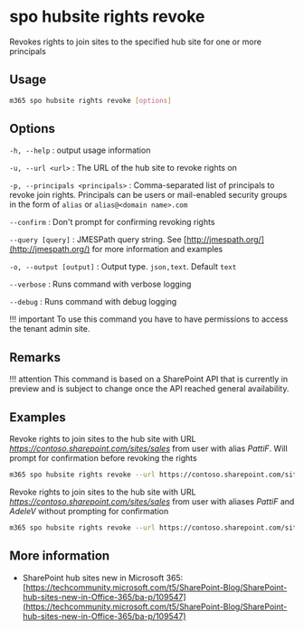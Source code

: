 # spo hubsite rights revoke

Revokes rights to join sites to the specified hub site for one or more principals

## Usage

```sh
m365 spo hubsite rights revoke [options]
```

## Options

`-h, --help`
: output usage information

`-u, --url <url>`
: The URL of the hub site to revoke rights on

`-p, --principals <principals>`
: Comma-separated list of principals to revoke join rights. Principals can be users or mail-enabled security groups in the form of `alias` or `alias@<domain name>.com`

`--confirm`
: Don't prompt for confirming revoking rights

`--query [query]`
: JMESPath query string. See [http://jmespath.org/](http://jmespath.org/) for more information and examples

`-o, --output [output]`
: Output type. `json,text`. Default `text`

`--verbose`
: Runs command with verbose logging

`--debug`
: Runs command with debug logging

!!! important
    To use this command you have to have permissions to access the tenant admin site.

## Remarks

!!! attention
    This command is based on a SharePoint API that is currently in preview and is subject to change once the API reached general availability.

## Examples

Revoke rights to join sites to the hub site with URL _https://contoso.sharepoint.com/sites/sales_ from user with alias _PattiF_. Will prompt for confirmation before revoking the rights

```sh
m365 spo hubsite rights revoke --url https://contoso.sharepoint.com/sites/sales --principals PattiF
```

Revoke rights to join sites to the hub site with URL _https://contoso.sharepoint.com/sites/sales_ from user with aliases _PattiF_ and _AdeleV_ without prompting for confirmation

```sh
m365 spo hubsite rights revoke --url https://contoso.sharepoint.com/sites/sales --principals "PattiF,AdeleV" --confirm
```

## More information

- SharePoint hub sites new in Microsoft 365: [https://techcommunity.microsoft.com/t5/SharePoint-Blog/SharePoint-hub-sites-new-in-Office-365/ba-p/109547](https://techcommunity.microsoft.com/t5/SharePoint-Blog/SharePoint-hub-sites-new-in-Office-365/ba-p/109547)
